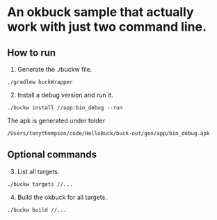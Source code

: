 # An okbuck sample that actually work with just two command line.



## How to run
1. Generate the ./buckw file.

```
./gradlew buckWrapper
```

2. Install a debug version and run it.

 ```
./buckw install //app:bin_debug --run
 ```
 
 The apk is generated under folder
 
 ```
 /Users/tonythompson/code/HelloBuck/buck-out/gen/app/bin_debug.apk
 ```

## Optional commands

3. List all targets.

 ```
./buckw targets //...
 ```

4. Build the okbuck for all targets.

 ```
./buckw build //...
 ```
